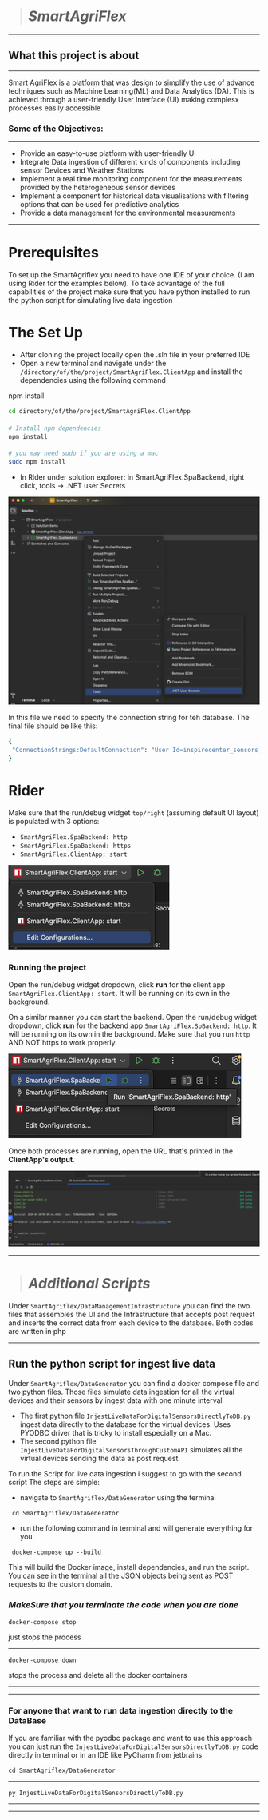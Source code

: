 > # ***SmartAgriFlex***

---

## What this project is about

---

Smart AgriFlex is a platform that was design to simplify the use of advance techniques such as Machine Learning(ML) and Data Analytics (DA). This is achieved through a user-friendly User Interface (UI) making complesx processes easily accessible 

### Some of the Objectives:

---

- Provide an easy-to-use platform with user-friendly UI
- Integrate Data ingestion of different kinds of components including sensor Devices and Weather Stations
- Implement a real time monitoring component for the measurements provided by the heterogeneous sensor devices 
- Implement a component for historical data visualisations with filtering options that can be used for predictive analytics 
- Provide a data management for the environmental measurements

---

# Prerequisites 


To set up the SmartAgriflex you need to have one IDE of your choice.
(I am using Rider for the examples below). To take advantage of the full capabilities of the project make sure that you have python installed to run the python script for simulating live data ingestion


# The Set Up

- After cloning the project locally open the .sln file in your preferred IDE
- Open a new terminal and navigate under the `/directory/of/the/project/SmartAgriFlex.ClientApp` and install the dependencies using the following command

npm install 

```bash
cd directory/of/the/project/SmartAgriFlex.ClientApp

# Install npm dependencies
npm install

# you may need sudo if you are using a mac
sudo npm install
```

- In Rider under solution explorer: in SmartAgriFlex.SpaBackend, right click, tools -> .NET user Secrets

![img.png](img.png)

In this file we need to specify the connection string for teh database. The final file should be like this:


```bash
{ 
 "ConnectionStrings:DefaultConnection": "User Id=inspirecenter_sensors;Password=9Rhf43m3@;Server=p3nwplsk12sql-v17.shr.prod.phx3.secureserver.net;Database=inspirecenter_sensors;Encrypt=False;TrustServerCertificate=True;"
}
```

# Rider

Make sure that the run/debug widget `top/right` (assuming default UI layout)
is populated with 3 options:

* `SmartAgriFlex.SpaBackend: http`
* `SmartAgriFlex.SpaBackend: https`
* `SmartAgriFlex.ClientApp: start`

![img_1.png](img_1.png)

### Running the project

Open the run/debug widget dropdown, click **run** for the client app `SmartAgriFlex.ClientApp: start`. It will be running on its own in the
background.

On a similar manner you can start the backend. Open the run/debug widget dropdown, click **run** for the backend app `SmartAgriFlex.SpBackend: http`. It will be running on its own in the
background. Make sure that you run `http` AND NOT https to work properly.

![img_2.png](img_2.png)

Once both processes are running, open the URL that's printed in the **ClientApp's output**.

![img_3.png](img_3.png)


***

>  # ***Additional Scripts***

Under `SmartAgriflex/DataManagementInfrastructure` you can find the two files that assembles the UI and the Infrastructure  that accepts post request and inserts the correct data from each device to the database.
Both codes are written in php

---

## Run the python script for ingest live data

Under `SmartAgriflex/DataGenerator` you can find a docker compose file and two python files. Those files simulate data ingestion for all the virtual devices and their sensors by ingest data with one minute interval

- The first python file `InjestLiveDataForDigitalSensorsDirectlyToDB.py` ingest data directly to the database for the virtual devices. Uses PYODBC driver that is tricky to install especially on a Mac.
- The second python file `InjestLiveDataForDigitalSensorsThroughCustomAPI` simulates all the virtual devices sending the data as post request.

To run the Script for live data ingestion i suggest to go with the second script
The steps are simple:

- navigate to `SmartAgriflex/DataGenerator` using the terminal

``` 
 cd SmartAgriflex/DataGenerator
```

- run the following command in terminal and will generate everything for you.


``` 
 docker-compose up --build
```

This will build the Docker image, install dependencies, and run the script.
You can see in the terminal all the JSON objects being sent as POST requests to the custom domain.

### ***MakeSure that you terminate the code when you are done***

```
docker-compose stop
```

just stops the process

---


```
docker-compose down
```

stops the process and delete all the docker containers

---



---

### For anyone that want to run data ingestion directly to the DataBase

If you are familiar with the pyodbc package and want to use this approach you can just run the `InjestLiveDataForDigitalSensorsDirectlyToDB.py` code directly in terminal or in an IDE like PyCharm from jetbrains  

```
cd SmartAgriflex/DataGenerator
```

---

```
py InjestLiveDataForDigitalSensorsDirectlyToDB.py
```


***
***
